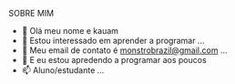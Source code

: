 SOBRE MIM 
- 👋 Olá meu nome e kauam
- 👀 Estou interessado em aprender a programar  ...
- 🌱 Meu email de contato é monstrobrazil@gmail.com ...
- 💞️ E eu estou apredendo a programar aos poucos 
- 📫 Aluno/estudante ...


